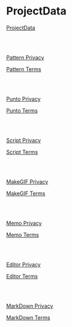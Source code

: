 # ProjectData

[ProjectData](https://pikachu987.github.io/ProjectData)

<br/><br/>

[Pattern Privacy](https://pikachu987.github.io/ProjectData/Page/Pattern/privacy.html?v=1)

[Pattern Terms](https://pikachu987.github.io/ProjectData/Page/Pattern/terms.html?v=1)

<br/><br/>

[Punto Privacy](https://pikachu987.github.io/ProjectData/Page/Punto/privacy.html?v=1)

[Punto Terms](https://pikachu987.github.io/ProjectData/Page/Punto/terms.html?v=1)

<br/><br/>

[Script Privacy](https://pikachu987.github.io/ProjectData/Page/Script/privacy.html?v=1)

[Script Terms](https://pikachu987.github.io/ProjectData/Page/Script/terms.html?v=1)

<br/><br/>

[MakeGIF Privacy](https://pikachu987.github.io/ProjectData/Page/MakeGIF/privacy.html?v=1)

[MakeGIF Terms](https://pikachu987.github.io/ProjectData/Page/MakeGIF/terms.html?v=1)

<br/><br/>

[Memo Privacy](https://pikachu987.github.io/ProjectData/Page/Memo/privacy.html?v=1)

[Memo Terms](https://pikachu987.github.io/ProjectData/Page/Memo/terms.html?v=1)

<br/><br/>

[Editor Privacy](https://pikachu987.github.io/ProjectData/Page/Editor/privacy.html?v=1)

[Editor Terms](https://pikachu987.github.io/ProjectData/Page/Editor/terms.html?v=1)

<br/><br/>

[MarkDown Privacy](https://pikachu987.github.io/ProjectData/Page/MarkDown/privacy.html?v=1)

[MarkDown Terms](https://pikachu987.github.io/ProjectData/Page/MarkDown/terms.html?v=1)